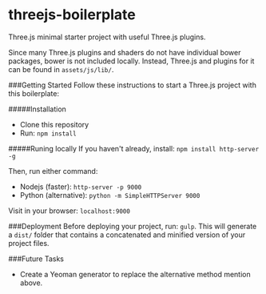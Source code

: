 threejs-boilerplate
===================

Three.js minimal starter project with useful Three.js plugins.

Since many Three.js plugins and shaders do not have individual bower packages,
bower is not included locally. Instead, Three.js and plugins for it can
be found in `assets/js/lib/`.

###Getting Started
Follow these instructions to start a Three.js project with this boilerplate:

#####Installation
* Clone this repository
* Run: `npm install`


#####Runing locally
If you haven't already, install: `npm install http-server -g`

Then, run either command:
* Nodejs (faster): `http-server -p 9000`
* Python (alternative): `python -m SimpleHTTPServer 9000`

Visit in your browser: `localhost:9000`


###Deployment
Before deploying your project, run: `gulp`. This will generate a `dist/` folder
that contains a concatenated and minified version of your project files.

###Future Tasks
* Create a Yeoman generator to replace the alternative method mention above.
